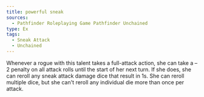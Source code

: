 ```yaml
---
title: powerful sneak
sources:
  - Pathfinder Roleplaying Game Pathfinder Unchained
type: Ex
tags:
  - Sneak Attack
  - Unchained
---
```


Whenever a rogue with this talent takes a full-attack action, she can take a –2 penalty on all attack rolls until the start of her next turn. If she does, she can reroll any sneak attack damage dice that result in 1s. She can reroll multiple dice, but she can't reroll any individual die more than once per attack.
